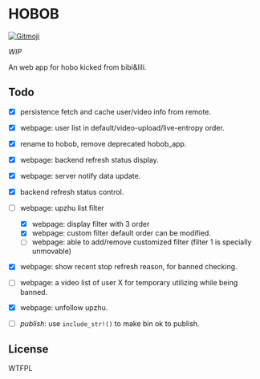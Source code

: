 
# HOBOB

<a href="https://gitmoji.dev">
  <img src="https://img.shields.io/badge/gitmoji-%20😜%20😍-FFDD67.svg?style=flat-square" alt="Gitmoji">
</a>

*WIP*

An web app for hobo kicked from bibi&lili.

## Todo

- [x] persistence fetch and cache user/video info from remote.
- [x] webpage: user list in default/video-upload/live-entropy order.
- [x] rename to hobob, remove deprecated hobob\_app.
- [x] webpage: backend refresh status display.
- [x] webpage: server notify data update.
- [x] backend refresh status control.
- [ ] webpage: upzhu list filter
    - [x] webpage: display filter with 3 order
    - [x] webpage: custom filter default order can be modified.
    - [ ] webpage: able to add/remove customized filter (filter 1 is specially unmovable)
- [x] webpage: show recent stop refresh reason, for banned checking.
- [ ] webpage: a video list of user X for temporary utilizing while being banned.
- [x] webpage: unfollow upzhu.
- [ ] *publish*: use `include_str!()` to make bin ok to publish.


## License

<a href="http://www.wtfpl.net/"><img
       src="http://www.wtfpl.net/wp-content/uploads/2012/12/wtfpl-badge-4.png"
       width="80" height="15" alt="WTFPL" /></a>

